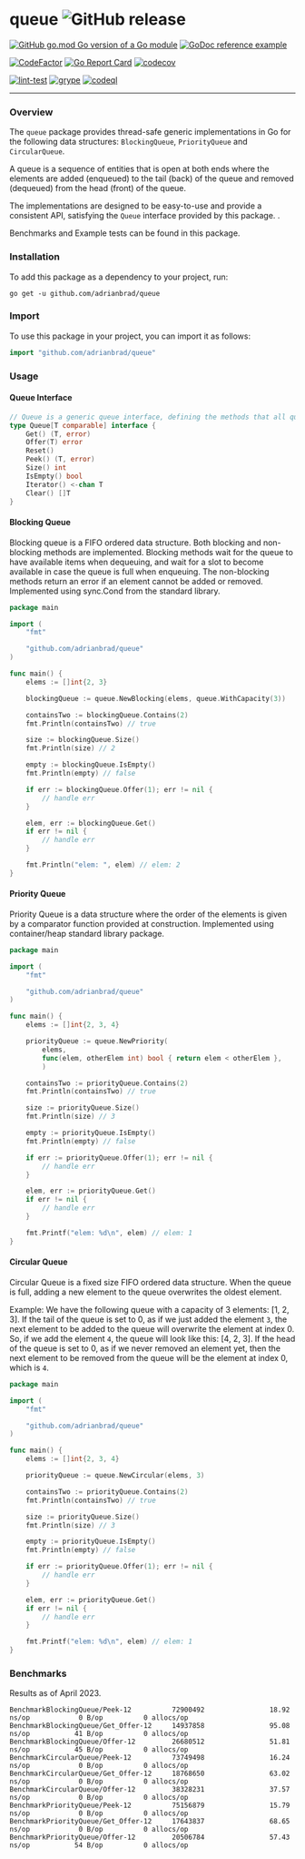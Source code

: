 # queue ![GitHub release](https://img.shields.io/github/v/tag/adrianbrad/queue)

[![GitHub go.mod Go version of a Go module](https://img.shields.io/github/go-mod/go-version/adrianbrad/queue)](https://github.com/adrianbrad/queue)
[![GoDoc reference example](https://img.shields.io/badge/godoc-reference-blue.svg)](https://pkg.go.dev/github.com/adrianbrad/queue)

[![CodeFactor](https://www.codefactor.io/repository/github/adrianbrad/queue/badge)](https://www.codefactor.io/repository/github/adrianbrad/queue)
[![Go Report Card](https://goreportcard.com/badge/github.com/adrianbrad/queue)](https://goreportcard.com/report/github.com/adrianbrad/queue)
[![codecov](https://codecov.io/gh/adrianbrad/queue/branch/main/graph/badge.svg)](https://codecov.io/gh/adrianbrad/queue)

[![lint-test](https://github.com/adrianbrad/queue/actions/workflows/lint-test.yaml/badge.svg)](https://github.com/adrianbrad/queue/actions?query=workflow%3Alint-test)
[![grype](https://github.com/adrianbrad/queue/actions/workflows/grype.yaml/badge.svg)](https://github.com/adrianbrad/queue/actions?query=workflow%3Agrype)
[![codeql](https://github.com/adrianbrad/queue/actions/workflows/codeql.yaml/badge.svg)](https://github.com/adrianbrad/queue/actions?query=workflow%3ACodeQL)

---

### Overview 

The `queue` package provides thread-safe generic implementations in Go for the following data structures: `BlockingQueue`, `PriorityQueue` and `CircularQueue`.

A queue is a sequence of entities that is open at both ends where the elements are
added (enqueued) to the tail (back) of the queue and removed (dequeued) from the head (front) of the queue.

The implementations are designed to be easy-to-use and provide a consistent API, satisfying the `Queue` interface provided by this package. .

Benchmarks and Example tests can be found in this package. 

### Installation
To add this package as a dependency to your project, run:

```shell
go get -u github.com/adrianbrad/queue
```

### Import
To use this package in your project, you can import it as follows:

```go
import "github.com/adrianbrad/queue"
```

### Usage

#### Queue Interface

```go
// Queue is a generic queue interface, defining the methods that all queues must implement.
type Queue[T comparable] interface {
	Get() (T, error)
	Offer(T) error
	Reset()
	Peek() (T, error)
	Size() int
	IsEmpty() bool
	Iterator() <-chan T
	Clear() []T
}
```

#### Blocking Queue

Blocking queue is a FIFO ordered data structure. Both blocking and non-blocking methods are implemented.
Blocking methods wait for the queue to have available items when dequeuing, and wait for a slot to become available in case the queue is full when enqueuing.
The non-blocking methods return an error if an element cannot be added or removed. 
Implemented using sync.Cond from the standard library.

```go
package main

import (
	"fmt"

	"github.com/adrianbrad/queue"
)

func main() {
	elems := []int{2, 3}

	blockingQueue := queue.NewBlocking(elems, queue.WithCapacity(3))

	containsTwo := blockingQueue.Contains(2)
	fmt.Println(containsTwo) // true

	size := blockingQueue.Size()
	fmt.Println(size) // 2

	empty := blockingQueue.IsEmpty()
	fmt.Println(empty) // false

	if err := blockingQueue.Offer(1); err != nil {
		// handle err
	}

	elem, err := blockingQueue.Get()
	if err != nil {
		// handle err
	}

	fmt.Println("elem: ", elem) // elem: 2
}
```

#### Priority Queue

Priority Queue is a data structure where the order of the elements is given by a comparator function provided at construction. 
Implemented using container/heap standard library package.

```go
package main

import (
	"fmt"

	"github.com/adrianbrad/queue"
)

func main() {
	elems := []int{2, 3, 4}

	priorityQueue := queue.NewPriority(
		elems, 
		func(elem, otherElem int) bool { return elem < otherElem },
        )

	containsTwo := priorityQueue.Contains(2)
	fmt.Println(containsTwo) // true

	size := priorityQueue.Size()
	fmt.Println(size) // 3

	empty := priorityQueue.IsEmpty()
	fmt.Println(empty) // false

	if err := priorityQueue.Offer(1); err != nil {
		// handle err
	}

	elem, err := priorityQueue.Get()
	if err != nil {
		// handle err
	}

	fmt.Printf("elem: %d\n", elem) // elem: 1
}
```

#### Circular Queue

Circular Queue is a fixed size FIFO ordered data structure. When the queue is full, adding a new element to the queue overwrites the oldest element.

Example:
We have the following queue with a capacity of 3 elements: [1, 2, 3].
If the tail of the queue is set to 0, as if we just added the element `3`,
the next element to be added to the queue will overwrite the element at index 0.
So, if we add the element `4`, the queue will look like this: [4, 2, 3].
If the head of the queue is set to 0, as if we never removed an element yet,
then the next element to be removed from the queue will be the element at index 0, which is `4`.

```go
package main

import (
	"fmt"

	"github.com/adrianbrad/queue"
)

func main() {
	elems := []int{2, 3, 4}

	priorityQueue := queue.NewCircular(elems, 3)

	containsTwo := priorityQueue.Contains(2)
	fmt.Println(containsTwo) // true

	size := priorityQueue.Size()
	fmt.Println(size) // 3

	empty := priorityQueue.IsEmpty()
	fmt.Println(empty) // false

	if err := priorityQueue.Offer(1); err != nil {
		// handle err
	}

	elem, err := priorityQueue.Get()
	if err != nil {
		// handle err
	}

	fmt.Printf("elem: %d\n", elem) // elem: 1
}
```

### Benchmarks 

Results as of April 2023.

```text
BenchmarkBlockingQueue/Peek-12          72900492                18.92 ns/op            0 B/op          0 allocs/op
BenchmarkBlockingQueue/Get_Offer-12     14937858                95.08 ns/op           41 B/op          0 allocs/op
BenchmarkBlockingQueue/Offer-12         26680512                51.81 ns/op           45 B/op          0 allocs/op
BenchmarkCircularQueue/Peek-12          73749498                16.24 ns/op            0 B/op          0 allocs/op
BenchmarkCircularQueue/Get_Offer-12     18768650                63.02 ns/op            0 B/op          0 allocs/op
BenchmarkCircularQueue/Offer-12         38328231                37.57 ns/op            0 B/op          0 allocs/op
BenchmarkPriorityQueue/Peek-12          75156879                15.79 ns/op            0 B/op          0 allocs/op
BenchmarkPriorityQueue/Get_Offer-12     17643837                68.65 ns/op            0 B/op          0 allocs/op
BenchmarkPriorityQueue/Offer-12         20506784                57.43 ns/op           54 B/op          0 allocs/op
```